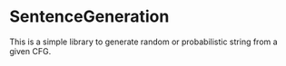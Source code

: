 SentenceGeneration
==================
This is a simple library to generate random or probabilistic string from a given CFG.
